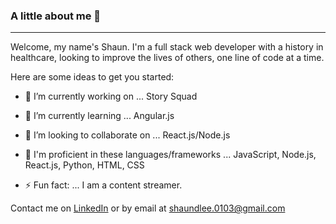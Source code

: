 ### A little about me 👋
______________________________________________________________________

Welcome, my name's Shaun. I'm a full stack web developer with a history in healthcare, looking to improve the lives of others, one line of code at a time.

Here are some ideas to get you started:

- 🔭 I’m currently working on ... Story Squad
- 🌱 I’m currently learning ... Angular.js
- 👯 I’m looking to collaborate on ... React.js/Node.js

- 💬 I'm proficient in these languages/frameworks ... JavaScript, Node.js, React.js, Python, HTML, CSS

- ⚡ Fun fact: ... I am a content streamer.

Contact me on [LinkedIn](https://www.linkedin.com/in/codingshaunlee/) or by email at [shaundlee.0103@gmail.com](mailto:shaundlee.0103@gmail.com)
